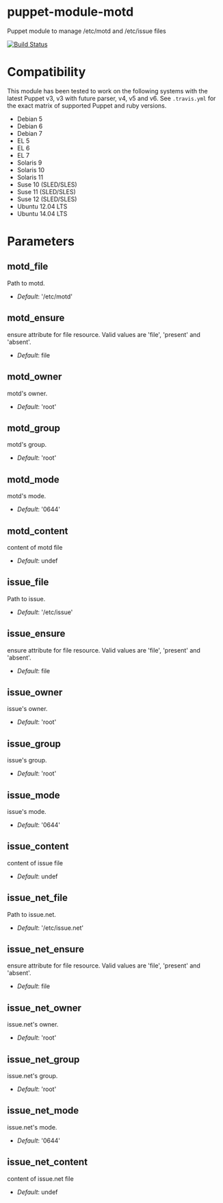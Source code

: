 # puppet-module-motd

Puppet module to manage /etc/motd and /etc/issue files

[![Build Status](https://travis-ci.org/Ericsson/puppet-module-motd.png?branch=master)](https://travis-ci.org/Ericsson/puppet-module-motd)

# Compatibility

This module has been tested to work on the following systems with the latest
Puppet v3, v3 with future parser, v4, v5 and v6. See `.travis.yml` for the
exact matrix of supported Puppet and ruby versions.

* Debian 5
* Debian 6
* Debian 7
* EL 5
* EL 6
* EL 7
* Solaris 9
* Solaris 10
* Solaris 11
* Suse 10 (SLED/SLES)
* Suse 11 (SLED/SLES)
* Suse 12 (SLED/SLES)
* Ubuntu 12.04 LTS
* Ubuntu 14.04 LTS


# Parameters

motd_file
---------
Path to motd.

- *Default*: '/etc/motd'

motd_ensure
-----------
ensure attribute for file resource. Valid values are 'file', 'present' and 'absent'.

- *Default*: file

motd_owner
----------
motd's owner.

- *Default*: 'root'


motd_group
----------
motd's group.

- *Default*: 'root'


motd_mode
---------
motd's mode.

- *Default*: '0644'

motd_content
---------
content of motd file

- *Default*: undef

issue_file
----------
Path to issue.

- *Default*: '/etc/issue'

issue_ensure
------------
ensure attribute for file resource. Valid values are 'file', 'present' and 'absent'.

- *Default*: file

issue_owner
-----------
issue's owner.

- *Default*: 'root'

issue_group
-----------
issue's group.

- *Default*: 'root'

issue_mode
----------
issue's mode.

- *Default*: '0644'

issue_content
----------
content of issue file

- *Default*: undef

issue_net_file
--------------
Path to issue.net.

- *Default*: '/etc/issue.net'

issue_net_ensure
----------------
ensure attribute for file resource. Valid values are 'file', 'present' and 'absent'.

- *Default*: file

issue_net_owner
---------------
issue.net's owner.

- *Default*: 'root'

issue_net_group
---------------
issue.net's group.

- *Default*: 'root'

issue_net_mode
--------------
issue.net's mode.

- *Default*: '0644'

issue_net_content
--------------
content of issue.net file

- *Default*:  undef
